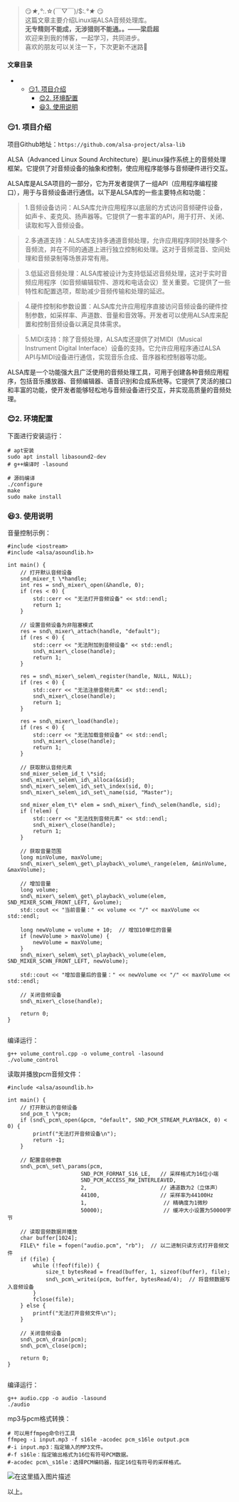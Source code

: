 







> 
> 😏*★,°*:.☆(￣▽￣)/$:*.°★* 😏  
>  这篇文章主要介绍Linux端ALSA音频处理库。  
>  **无专精则不能成，无涉猎则不能通。。——梁启超**  
>  欢迎来到我的博客，一起学习，共同进步。  
>  喜欢的朋友可以关注一下，下次更新不迷路🥞
> 
> 
> 




#### 文章目录


* + [:smirk:1. 项目介绍](#smirk1__7)
	+ [:blush:2. 环境配置](#blush2__25)
	+ [:satisfied:3. 使用说明](#satisfied3__41)




### 😏1. 项目介绍


项目Github地址：`https://github.com/alsa-project/alsa-lib`


ALSA（Advanced Linux Sound Architecture）是Linux操作系统上的音频处理框架。它提供了对音频设备的抽象和控制，使应用程序能够与音频硬件进行交互。


ALSA库是ALSA项目的一部分，它为开发者提供了一组API（应用程序编程接口），用于与音频设备进行通信。以下是ALSA库的一些主要特点和功能：



> 
> 1.音频设备访问：ALSA库允许应用程序以底层的方式访问音频硬件设备，如声卡、麦克风、扬声器等。它提供了一套丰富的API，用于打开、关闭、读取和写入音频设备。
> 
> 
> 



> 
> 2.多通道支持：ALSA库支持多通道音频处理，允许应用程序同时处理多个音频流，并在不同的通道上进行独立控制和处理。这对于音频混音、空间处理和音频录制等场景非常有用。
> 
> 
> 



> 
> 3.低延迟音频处理：ALSA库被设计为支持低延迟音频处理，这对于实时音频应用程序（如音频编辑软件、游戏和电话会议）至关重要。它提供了一些特性和配置选项，帮助减少音频传输和处理的延迟。
> 
> 
> 



> 
> 4.硬件控制和参数设置：ALSA库允许应用程序直接访问音频设备的硬件控制参数，如采样率、声道数、音量和音效等。开发者可以使用ALSA库来配置和控制音频设备以满足具体需求。
> 
> 
> 



> 
> 5.MIDI支持：除了音频处理，ALSA库还提供了对MIDI（Musical Instrument Digital Interface）设备的支持。它允许应用程序通过ALSA API与MIDI设备进行通信，实现音乐合成、音序器和控制器等功能。
> 
> 
> 


ALSA库是一个功能强大且广泛使用的音频处理工具，可用于创建各种音频应用程序，包括音乐播放器、音频编辑器、语音识别和合成系统等。它提供了灵活的接口和丰富的功能，使开发者能够轻松地与音频设备进行交互，并实现高质量的音频处理。


### 😊2. 环境配置


下面进行安装运行：



```
# apt安装
sudo apt install libasound2-dev
# g++编译时 -lasound

```


```
# 源码编译
./configure
make 
sudo make install

```

### 😆3. 使用说明


音量控制示例：



```
#include <iostream>
#include <alsa/asoundlib.h>

int main() {
    // 打开默认音频设备
    snd_mixer_t \*handle;
    int res = snd\_mixer\_open(&handle, 0);
    if (res < 0) {
        std::cerr << "无法打开音频设备" << std::endl;
        return 1;
    }

    // 设置音频设备为非阻塞模式
    res = snd\_mixer\_attach(handle, "default");
    if (res < 0) {
        std::cerr << "无法附加到音频设备" << std::endl;
        snd\_mixer\_close(handle);
        return 1;
    }

    res = snd\_mixer\_selem\_register(handle, NULL, NULL);
    if (res < 0) {
        std::cerr << "无法注册音频元素" << std::endl;
        snd\_mixer\_close(handle);
        return 1;
    }

    res = snd\_mixer\_load(handle);
    if (res < 0) {
        std::cerr << "无法加载音频设备" << std::endl;
        snd\_mixer\_close(handle);
        return 1;
    }

    // 获取默认音频元素
    snd_mixer_selem_id_t \*sid;
    snd\_mixer\_selem\_id\_alloca(&sid);
    snd\_mixer\_selem\_id\_set\_index(sid, 0);
    snd\_mixer\_selem\_id\_set\_name(sid, "Master");

    snd_mixer_elem_t\* elem = snd\_mixer\_find\_selem(handle, sid);
    if (!elem) {
        std::cerr << "无法找到音频元素" << std::endl;
        snd\_mixer\_close(handle);
        return 1;
    }

    // 获取音量范围
    long minVolume, maxVolume;
    snd\_mixer\_selem\_get\_playback\_volume\_range(elem, &minVolume, &maxVolume);

    // 增加音量
    long volume;
    snd\_mixer\_selem\_get\_playback\_volume(elem, SND_MIXER_SCHN_FRONT_LEFT, &volume);
    std::cout << "当前音量：" << volume << "/" << maxVolume << std::endl;

    long newVolume = volume + 10;  // 增加10单位的音量
    if (newVolume > maxVolume) {
        newVolume = maxVolume;
    }
    snd\_mixer\_selem\_set\_playback\_volume(elem, SND_MIXER_SCHN_FRONT_LEFT, newVolume);

    std::cout << "增加音量后的音量：" << newVolume << "/" << maxVolume << std::endl;

    // 关闭音频设备
    snd\_mixer\_close(handle);

    return 0;
}


```

编译运行：



```
g++ volume_control.cpp -o volume_control -lasound
./volume_control

```

读取并播放pcm音频文件：



```
#include <alsa/asoundlib.h>

int main() {
    // 打开默认的音频设备
    snd_pcm_t \*pcm;
    if (snd\_pcm\_open(&pcm, "default", SND_PCM_STREAM_PLAYBACK, 0) < 0) {
        printf("无法打开音频设备\n");
        return -1;
    }

    // 配置音频参数
    snd\_pcm\_set\_params(pcm,
                       SND_PCM_FORMAT_S16_LE,   // 采样格式为16位小端
                       SND_PCM_ACCESS_RW_INTERLEAVED,
                       2,                       // 通道数为2（立体声）
                       44100,                   // 采样率为44100Hz
                       1,                        // 精确度为1微秒
                       50000);                   // 缓冲大小设置为50000字节

    // 读取音频数据并播放
    char buffer[1024];
    FILE\* file = fopen("audio.pcm", "rb");  // 以二进制只读方式打开音频文件
    if (file) {
        while (!feof(file)) {
            size_t bytesRead = fread(buffer, 1, sizeof(buffer), file);
            snd\_pcm\_writei(pcm, buffer, bytesRead/4);  // 将音频数据写入音频设备
        }
        fclose(file);
    } else {
        printf("无法打开音频文件\n");
    }

    // 关闭音频设备
    snd\_pcm\_drain(pcm);
    snd\_pcm\_close(pcm);

    return 0;
}


```

编译运行：



```
g++ audio.cpp -o audio -lasound
./audio

```

mp3与pcm格式转换：



```
# 可以用ffmpeg命令行工具
ffmpeg -i input.mp3 -f s16le -acodec pcm_s16le output.pcm
#-i input.mp3：指定输入的MP3文件。
#-f s16le：指定输出格式为16位有符号PCM数据。
#-acodec pcm\_s16le：选择PCM编码器，指定16位有符号的采样格式。

```

![在这里插入图片描述](https://img-blog.csdnimg.cn/6cbcd6c17cec4dba9bb3c0f895f02fa2.png)


以上。





